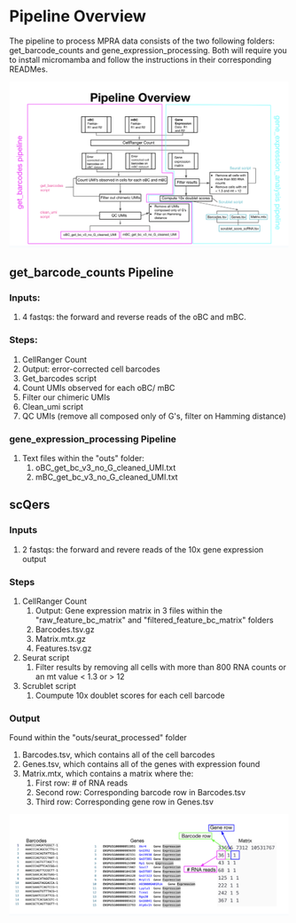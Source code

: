 # Pipeline Overview

The pipeline to process MPRA data consists of the two following folders: get_barcode_counts and gene_expression_processing. 
Both will require you to install micromamba and follow the instructions in their corresponding READMes. 

![Pipeline_Overview](https://github.com/maurermaggie/scQers/blob/main/images/Pipeline_Overview.png?raw=true)

## get_barcode_counts Pipeline

### Inputs:
1. 4 fastqs: the forward and reverse reads of the oBC and mBC. 

### Steps:
1. CellRanger Count
  1.  Output: error-corrected cell barcodes
2. Get_barcodes script
  1.  Count UMIs observed for each oBC/ mBC
  2.  Filter our chimeric UMIs
3. Clean_umi script
  1.  QC UMIs (remove all composed only of G's, filter on Hamming distance)

### gene_expression_processing Pipeline
1. Text files within the "outs" folder:
   1. oBC_get_bc_v3_no_G_cleaned_UMI.txt
   2. mBC_get_bc_v3_no_G_cleaned_UMI.txt
   
## scQers

### Inputs
1. 2 fastqs: the forward and revere reads of the 10x gene expression output

### Steps
1. CellRanger Count
   1. Output: Gene expression matrix in 3 files within the "raw_feature_bc_matrix" and "filtered_feature_bc_matrix" folders
    1. Barcodes.tsv.gz
    2. Matrix.mtx.gz
    3. Features.tsv.gz
2. Seurat script
   1. Filter results by removing all cells with more than 800 RNA counts or an mt value < 1.3 or  > 12
3. Scrublet script
   1. Coumpute 10x doublet scores for each cell barcode
  
### Output
Found within the "outs/seurat_processed" folder
1. Barcodes.tsv, which contains all of the cell barcodes
2. Genes.tsv, which contains all of the genes with expression found
3. Matrix.mtx, which contains a matrix where the:
   1. First row: # of RNA reads
   2. Second row: Corresponding barcode row in Barcodes.tsv
   3. Third row: Corresponding gene row in Genes.tsv

![Output](https://github.com/maurermaggie/scQers/blob/main/images/Gene_expression_pipeline_output.png?raw=true)
